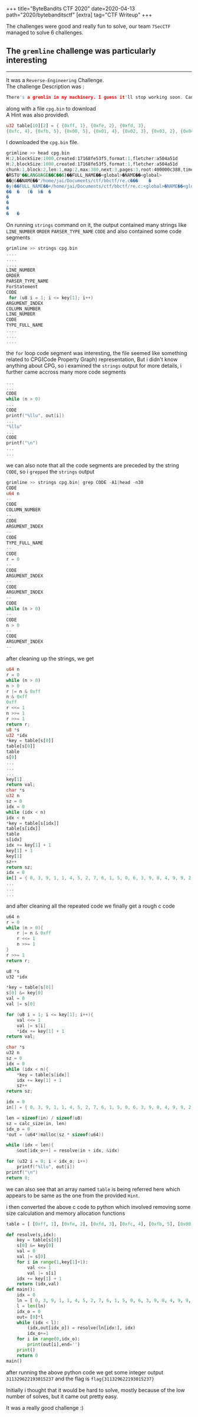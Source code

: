 +++
title="ByteBandits CTF 2020"
date=2020-04-13
path="2020/bytebanditsctf"
[extra]
tag="CTF Writeup"
+++

The challenges were good and really fun to solve, our team `7SecCTF` managed to solve 6 challenges.
## The `gremline` challenge was particularly interesting
---
It was a `Reverse-Engineering` Challenge.\
The challenge Description was :
```c
There's a gremlin in my machinery. I guess it'll stop working soon. Can you help me?
```
along with a file `cpg.bin` to download\
A Hint was also provided\
```rust
u32 table[10][2] = { {0xff, 1}, {0xfe, 2}, {0xfd, 3}, 
{0xfc, 4}, {0xfb, 5}, {0x00, 5}, {0x01, 4}, {0x02, 3}, {0x03, 2}, {0x04, 1} };
```
I downloaded the `cpg.bin` file.
```rust
grimline >> head cpg.bin
H:2,blockSize:1000,created:17168fe53f5,format:1,fletcher:a504a51d
H:2,blockSize:1000,created:17168fe53f5,format:1,fletcher:a504a51d
chunk:1,block:2,len:1,map:2,max:380,next:3,pages:3,root:400000c388,time:3ee,version:1  
�RSTU'��LANGUAGE��C��6)��FULL_NAME��<global>�NAME��<global>
��@&��NAME��"/home/jai/Documents/ctf/bbctf/re.c���    �
�y)��FULL_NAME��+/home/jai/Documents/ctf/bbctf/re.c:<global>�NAME��<global>�
��  �   (�  k�  �
�
�
�
�   �
```
On running `strings` command on it, the output contained many strings like `LINE_NUMBER` `ORDER` `PARSER_TYPE_NAME` `CODE` and also contained some code segments
```c
grimline >> strings cpg.bin
....
....
....
LINE_NUMBER
ORDER
PARSER_TYPE_NAME
ForStatement
CODE
 for (u8 i = 1; i <= key[1]; i++)
ARGUMENT_INDEX
COLUMN_NUMBER
LINE_NUMBER
CODE
TYPE_FULL_NAME
....
....
....
```
the `for` loop code segment was interesting, the file seemed like something related to CPG(Code Property Graph) representation, But i didn't know anything about CPG, so i examined the `strings` output for more details, i further came accross many more code segments
```c
...
...
CODE
while (n > 0)
...
CODE
printf("%llu", out[i])
...
"%llu"
...
CODE
printf("\n")
...
...
```
we can also note that all the code segments are preceded by the string `CODE`, so i `grepped` the `strings` output
```rust
grimline >> strings cpg.bin| grep CODE -A1|head -n30
CODE
u64 n
--
CODE
COLUMN_NUMBER
--
CODE
ARGUMENT_INDEX
--
CODE
TYPE_FULL_NAME
--
CODE
r = 0
--
CODE
ARGUMENT_INDEX
--
CODE
ARGUMENT_INDEX
--
CODE
while (n > 0)
--
CODE
n > 0
--
CODE
ARGUMENT_INDEX
--
```
after cleaning up the strings, we get
```rust
u64 n
r = 0
while (n > 0)
n > 0
r |= n & 0xff
n & 0xff
0xff
r <<= 1
n >>= 1
r >>= 1
return r;
u8 *s
u32 *idx
*key = table[s[0]]
table[s[0]]
table
s[0]
...
...
...
key[1]
return val;
char *s
u32 n
sz = 0
idx = 0
while (idx < n)
idx < n
*key = table[s[idx]]
table[s[idx]]
table
s[idx]
idx += key[1] + 1
key[1] + 1
key[1]
sz++
return sz;
idx = 0
in[] = { 0, 3, 9, 1, 1, 4, 5, 2, 7, 6, 1, 5, 0, 6, 3, 9, 8, 4, 9, 9, 2,\n        1, 3, 7, 6, 5, 4, 6, 1, 1, 2, 3, 3, 2, 1, 0, 3, 8, 2, 7 }
...
...
...
```
and after cleaning all the repeated code we finally get a rough c code
```c
u64 n
r = 0
while (n > 0){
    r |= n & 0xff
    r <<= 1
    n >>= 1
}
r >>= 1
return r;

u8 *s
u32 *idx

*key = table[s[0]]
s[0] &= key[0]
val = 0
val |= s[0]

for (u8 i = 1; i <= key[1]; i++){
    val <<= 1
    val |= s[i]
    *idx += key[1] + 1
return val;

char *s
u32 n
sz = 0
idx = 0
while (idx < n){
    *key = table[s[idx]]
    idx += key[1] + 1
    sz++
return sz;

idx = 0
in[] = { 0, 3, 9, 1, 1, 4, 5, 2, 7, 6, 1, 5, 0, 6, 3, 9, 8, 4, 9, 9, 2, 1, 3, 7, 6, 5, 4, 6, 1, 1, 2, 3, 3, 2, 1, 0, 3, 8, 2, 7 }

len = sizeof(in) / sizeof(u8)
sz = calc_size(in, len)
idx_o = 0
*out = (u64*)malloc(sz * sizeof(u64))

while (idx < len){
    &out[idx_o++] = resolve(in + idx, &idx)

for (u32 i = 0; i < idx_o; i++)
    printf("%llu", out[i])
printf("\n")
return 0;
```
we can also see that an array named `table` is being referred here which appears to be same as the one from the provided `Hint`.

i then converted the above c code to python which involved removing some size calculation and memory allocation functions 
```python
table = [ [0xff, 1], [0xfe, 2], [0xfd, 3], [0xfc, 4], [0xfb, 5], [0x00, 5], [0x01, 4], [0x02, 3], [0x03, 2], [0x04, 1] ]

def resolve(s,idx):
    key = table[s[0]]
    s[0] &= key[0]
    val = 0
    val |= s[0]
    for i in range(1,key[1]+1):
        val <<= 1
        val |= s[i]
    idx += key[1] + 1
    return (idx,val)
def main():
    idx = 0
    ln = [ 0, 3, 9, 1, 1, 4, 5, 2, 7, 6, 1, 5, 0, 6, 3, 9, 8, 4, 9, 9, 2, 1, 3, 7, 6, 5, 4, 6, 1, 1, 2, 3, 3, 2, 1, 0, 3, 8, 2, 7 ]
    l = len(ln)
    idx_o = 0
    out= [0]*l
    while (idx < l):
        (idx,out[idx_o]) = resolve(ln[idx:], idx)
        idx_o+=1
    for i in range(0,idx_o): 
        print(out[i],end='')
    print()
    return 0
main()
```
after running the above python code we get some integer output `311329622193015237` and the flag is `flag{311329622193015237}`

Initially i thought that it would be hard to solve, mostly because of the low number of solves, but it came out pretty easy.

It was a really good challenge :)
